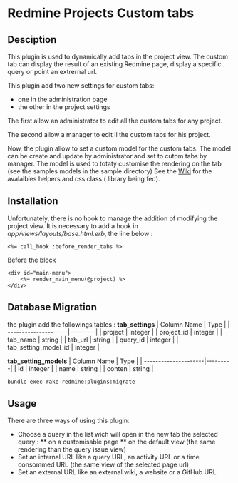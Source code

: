 Redmine Projects Custom tabs
=========================================

Desciption
------------
This plugin is used to dynamically add tabs in the project view.
The custom tab can display the result of an existing Redmine page, display a specific query or point an extrernal url.

This plugin add two new settings for custom tabs:
* one in the administration page
* the other in the project settings

The first allow an administrator to edit all the custom tabs for any project.

The second allow a manager to edit ll the custom tabs for his project.

Now, the plugin allow to set a custom model for the custom tabs.
The model can be create and update by administrator and set to cutom tabs by manager.
The model is used to totaty customise the rendering on the tab (see the samples models in the sample directory)
See the [Wiki](https://github.com/NicolasFeron/redmine_project_custom_tabs/wiki) for the avalaibles helpers and css class (
library being fed).

Installation
------------
Unfortunately, there is no hook to manage the addition of modifying the project view.
It is necessary to add a hook in  *app/views/layouts/base.html.erb*, the line below :

```
<%= call_hook :before_render_tabs %>
```

Before the block

```
<div id="main-menu">
    <%= render_main_menu(@project) %>
</div>
```

Database Migration
------------

the plugin add the followings tables :
**tab_settings**
| Column Name          | Type    |
| ---------------------|---------|
| project              | integer |
| project_id           | integer |
| tab_name             | string  | 
| tab_url              | string  | 
| query_id             | integer |
| tab_setting_model_id | integer | 

**tab_setting_models**
| Column Name          | Type    |
| ---------------------|---------|
| id                   | integer |
| name                 | string  | 
| conten               | string  | 


```
bundle exec rake redmine:plugins:migrate
```


Usage
------------

There are three ways of using this plugin:
* Choose a query in the list wich will open in the new tab the selected query :
** on a customisable page
** on the default view (the same rendering than the query issue view)
* Set an internal URL like a query URL, an activity URL or a time consommed URL (the same view of the selected page url)
* Set an external URL like an external wiki, a website or a GitHub URL